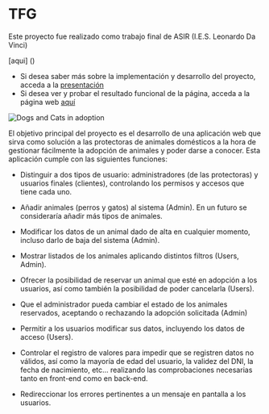 # TFG

Este proyecto fue realizado como trabajo final de ASIR (I.E.S. Leonardo Da Vinci)

 

 [aqui] ()

* Si desea saber más sobre la implementación y desarrollo del proyecto, acceda a la [presentación](https://drive.google.com/file/d/1JQRgGv0vatO1bLdfIpAx2Twlax7jcO06/view?usp=sharing)
* Si desea ver y probar el resultado funcional de la página, acceda a la página web [aquí](https://proyecto-tfg.herokuapp.com/)

![Dogs and Cats in adoption](https://i.imgur.com/uRY1Tjo.png)


El objetivo principal del proyecto es el desarrollo de una aplicación web que sirva como solución a las protectoras de animales domésticos a la hora de gestionar fácilmente la adopción de animales y poder darse a conocer. Esta aplicación cumple con las siguientes funciones: 

* Distinguir a dos tipos de usuario: administradores (de las protectoras) y usuarios finales (clientes), controlando los permisos y accesos que tiene cada uno.

* Añadir animales (perros y gatos) al sistema (Admin). En un futuro se consideraría añadir más tipos de animales.

* Modificar los datos de un animal dado de alta en cualquier momento, incluso darlo de baja del sistema (Admin). 

* Mostrar listados de los animales aplicando distintos filtros (Users, Admin).

* Ofrecer la posibilidad de reservar un animal que esté en adopción a los usuarios, así como también la posibilidad de poder cancelarla (Users). 

* Que el administrador pueda cambiar el estado de los animales reservados, aceptando o rechazando la adopción solicitada (Admin)

* Permitir a los usuarios modificar sus datos, incluyendo los datos de acceso (Users).

* Controlar el registro de valores para impedir que se registren datos no válidos, así como la mayoría de edad del usuario, la validez del DNI, la fecha de nacimiento, etc… realizando las comprobaciones necesarias tanto en front-end como en back-end.

* Redireccionar los errores pertinentes a un mensaje en pantalla a los usuarios.




